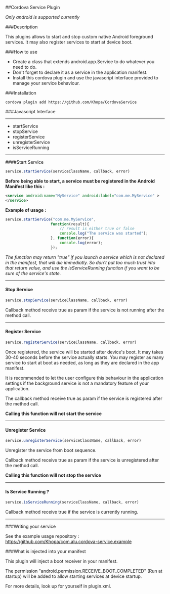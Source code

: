 ##Cordova Service Plugin

*Only android is supported currently*

###Description

This plugins allows to start and stop custom native Android foreground services. It may also register services to start at device boot.

###How to use

- Create a class that extends android.app.Service to do whatever you need to do.
- Don't forget to declare it as a service in the application manifest.
- Install this cordova plugin and use the javascript interface provided to manage your service behaviour.

###Installation

```
cordova plugin add https://github.com/Khopa/CordovaService
```

###Javascript Interface

***

- startService
- stopService
- registerService
- unregisterService
- isServiceRunning

***


####Start Service

```javascript
service.startService(serviceClassName, callback, error)
```

**Before being able to start, a service must be registered in the Android Manifest like this :**

```xml
<service android:name="MyService" android:label="com.me.MyService" >
</service>
```

**Example of usage :**

```javascript
service.startService("com.me.MyService",
					function(result){
						// result is either true or false
						console.log("The service was started");
					}, function(error){
						console.log(error);
					});
```

*The function may return "true" if you launch a service which is not declared in the manifest, that will die immediatly. So don't put too much trust into that return value, and use the isServiceRunning function if you want to be sure of the service's state.*

***

#### Stop Service

```javascript
service.stopService(serviceClassName, callback, error)
```

Callback method receive true as param if the service is not running after the method call.

***

#### Register Service

```javascript
service.registerService(serviceClassName, callback, error)
```

Once registered, the service will be started after device's boot. It may takes 30-40 seconds before the service actually starts. You may register as many service to start at boot as needed, as long as they are declared in the app manifest.

It is recommended to let the user configure this behaviour in the application settings if the background service is not a mandatory feature of your application.

The callback method receive true as param if the service is registered after the method call.

**Calling this function will not start the service**

***

#### Unregister Service

```javascript
service.unregisterService(serviceClassName, callback, error)
```

Unregister the service from boot sequence.

Callback method receive true as param if the service is unregistered after the method call.

**Calling this function will not stop the service**

***

#### Is Service Running ?

```javascript
service.isServiceRunning(serviceClassName, callback, error)
```

Callback method receive true if the service is currently running.

***

###Writing your service

See the example usage repository : https://github.com/Khopa/com.alu.cordova-service.example

###What is injected into your manifest

This plugin will inject a boot receiver in your manifest.

The permission "android.permission.RECEIVE_BOOT_COMPLETED" (Run at startup) will be added to allow starting services at device startup.

For more details, look up for yourself in plugin.xml.
